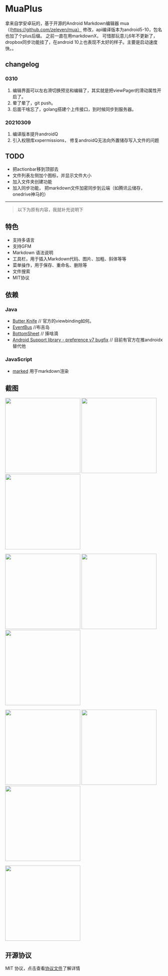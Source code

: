 # MuaPlus
拿来自学安卓玩的，基于开源的Android Markdown编辑器 mua（(https://github.com/zeleven/mua） 修改，api编译版本为android5-10，包名也加了个plus后缀。
之前一直在用markdownX， 可惜那玩意儿6年不更新了，dropbox同步功能挂了，在android 10上也表现不太好的样子。主要是启动速度快。。
## changelog
### 0310
1. 编辑界面可以左右滑切换预览和编辑了，其实就是把viewPager的滑动属性开启了。
2. 晕了晕了，git push。
3. 后面干啥忘了，golang搭建个上传接口，到时候同步到服务器。
### 20210309
1. 编译版本提升androidQ
2. 引入权限库xxpermissions， 修复androidQ无法向外置储存写入文件的问题

## TODO
- 把actionbar移到顶部去
- 文件列表左侧加个图标，并显示文件大小
- 加入文件夹创建功能
- 加入同步功能， 把markdown文件加密同步到云端（如腾讯云储存，onedrive神马的）


---
> 以下为原有内容，我就补充说明下
## 特色
* 支持多语言
* 支持GFM
* Markdown 语法说明
* 工具栏，用于插入Markdown代码、图片、加粗、斜体等等
* 菜单操作，用于保存、重命名、删除等
* 文件搜索
* MIT协议

## 依赖
### Java
* [Butter Knife](https://github.com/JakeWharton/butterknife)  // 官方的viewbinding如何。
* [EventBus](https://github.com/greenrobot/EventBus)  //布吉岛
* [BottomSheet](https://github.com/Flipboard/bottomsheet) // 揍啥滴
* [Android Support library - preference v7 bugfix](https://github.com/Gericop/Android-Support-Preference-V7-Fix) // 目前有官方在推androidx替代他

### JavaScript
* [marked](https://github.com/chjj/marked) 用于markdown渲染

## 截图
<p float="left">
  <img src="https://github.com/zeleven/mua/blob/master/screenshots/Screenshot_2018-02-04-20-59-05.png" width="240">
  <img src="https://github.com/zeleven/mua/blob/master/screenshots/Screenshot_2018-02-04-20-59-15.png" width="240">
  <img src="https://github.com/zeleven/mua/blob/master/screenshots/Screenshot_2018-02-04-20-59-25.png" width="240">
</p>
<p float="left">
  <img src="https://github.com/zeleven/mua/blob/master/screenshots/Screenshot_2018-02-04-21-00-14.png" width="240">
  <img src="https://github.com/zeleven/mua/blob/master/screenshots/Screenshot_2018-02-04-21-00-17.png" width="240">
  <img src="https://github.com/zeleven/mua/blob/master/screenshots/Screenshot_2018-02-04-21-00-21.png" width="240">
</p>
<p float="left">
  <img src="https://github.com/zeleven/mua/blob/master/screenshots/Screenshot_2018-02-04-21-00-32.png" width="240">
  <img src="https://github.com/zeleven/mua/blob/master/screenshots/Screenshot_2018-02-04-21-07-44.png" width="240">
  <img src="https://github.com/zeleven/mua/blob/master/screenshots/Screenshot_2018-02-04-21-08-42.png" width="240">
</p>
<p float="left">
  <img src="https://github.com/zeleven/mua/blob/master/screenshots/Screenshot_2018-02-04-21-09-14.png" width="240">
</p>

## 开源协议
MIT 协议，点击查看[协议文件](https://github.com/zeleven/mua/blob/master/LICENSE)了解详情
